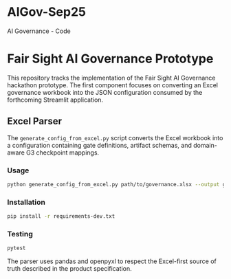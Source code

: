# AIGov-Sep25
AI Governance - Code
# Fair Sight AI Governance Prototype

This repository tracks the implementation of the Fair Sight AI Governance hackathon prototype.
The first component focuses on converting an Excel governance workbook into the JSON configuration
consumed by the forthcoming Streamlit application.

## Excel Parser

The `generate_config_from_excel.py` script converts the Excel workbook into a configuration
containing gate definitions, artifact schemas, and domain-aware G3 checkpoint mappings.

### Usage

```bash
python generate_config_from_excel.py path/to/governance.xlsx --output governance_config.json
```

### Installation

```bash
pip install -r requirements-dev.txt
```

### Testing

```bash
pytest
```

The parser uses pandas and openpyxl to respect the Excel-first source of truth described in the
product specification.
